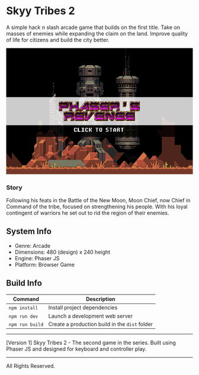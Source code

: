 # Skyy Tribes 2

A simple hack n slash arcade game that builds on the first title. Take on masses of enemies while expanding the claim on the land. Improve quality of life for citizens and build the city better.

![screenshot](screenshot.png)

### Story
Following his feats in the Battle of the New Moon, Moon Chief, now Chief in Command of the tribe, focused on strengthening his people.
With his loyal contingent of warriors he set out to rid the region of their enemies.

## System Info
- Genre: Arcade
- Dimensions: 480 (design) x 240 height
- Engine: Phaser JS
- Platform: Browser Game
## Build Info
| Command | Description |
|---------|-------------|
| `npm install` | Install project dependencies |
| `npm run dev` | Launch a development web server |
| `npm run build` | Create a production build in the `dist` folder |
<hr />
[Version 1] Skyy Tribes 2 - The second game in the series.
Built using Phaser JS and designed for keyboard and controller play.
<hr />
All Rights Reserved.